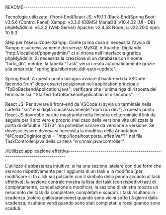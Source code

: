 README--------------------------------------------------------

Tecnologie utilizzate: 
(Front-End)React JS: v19.1.1
(Back-End)Spring Boot: v3.5.6
(Control Panel) Xampp: v3.3.0
(DBMS) MariaDB: v10.4.32
(UI - DB) phpMyAdmin: v5.2.2
(Web Server) Apache: v2.4.58
Node js: v22.20.0
npm: 10.9.3

Step per l'esecuizone:
Xampp:
Come prima cosa si necessita l'avvio di Xampp e successivamente dei servizi MySQL e Apache.
Digitando "http://localhost/phpmyadmin/" ci si ritrova nell'interfaccia grafica phpMyAdmin.
Si necessita la creazione di un database con il nome "todo_db", mentre, la tabella "Task" verrà 
creata automaticamente grazie alla proprietà: "spring.jpa.hibernate.ddl-auto=update".

Spring Boot:
A questo punto bisogna avviare il back-end da VSCode facendo "run" dopo esserci posizionati nell'application principale "ToDoBackendApplication.java"; verificare che l'ultima riga di risposta del terminale sia: "Started ToDoBackendApplication in x seconds".

React JS:
Per avviare il front-end da VSCode si avvia un terminale nella cartella "src" e si digita successivamente "npm run dev"; a questo punto React JS dovrebbe partire mostrando nella finestra del terminale il link da seguire per il sito vero e proprio (nel caso della versione vite utilizzata la porta di default è: "5173"
ma potrebbe variare da versione a versione. Se dovesse essere diversa si necessita la modifica della Annotation: "@CrossOrigin(origins = "http://localhost:porta_effettiva/")" nel file TaskController.java della cartella "src/mainjava/controller"

//Utilizzo applicazione effettiva----------------------------------------------------------------------------

L'utilizzo è abbastanza intuitivo; si ha una sezione latelare con due form che servono rispettivamente per l'aggiunta di un task e la modifica (per modificare si fa click sul pulsante con il simbolo della penna accanto al task effettivo); la sezione centrale mostra la lista dei task (con rispettivi tasti di completamento, cancellazione e modifica); la sezione di sinistra mostra un resoconto dei task da completare, completati e scaduti. I task risultano in scadenza (colore giallo/arancione) quando sono vicini sotto i 3 giorni dalla scadenza; risultano verdi quando sono stati completati e rossi quando sono scaduti.  





